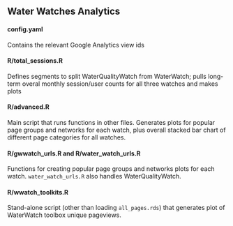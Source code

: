 ## Water Watches Analytics

#### config.yaml
Contains the relevant Google Analytics view ids

#### R/total_sessions.R
Defines segments to split WaterQualityWatch from WaterWatch; pulls long-term overal monthly session/user counts for all three watches and makes plots

#### R/advanced.R
Main script that runs functions in other files. Generates plots for popular page groups and networks for each watch, plus overall stacked bar chart of different page categories for all watches.

#### R/gwwatch_urls.R and R/water_watch_urls.R
Functions for creating popular page groups and networks plots for each watch.  `water_watch_urls.R` also handles WaterQualityWatch.

#### R/wwatch_toolkits.R
Stand-alone script (other than loading `all_pages.rds`) that generates plot of WaterWatch toolbox unique pageviews.